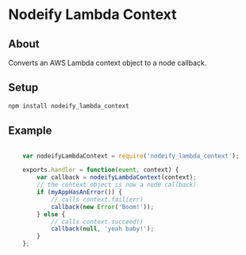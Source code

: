 Nodeify Lambda Context
====================

About
--------------
Converts an AWS Lambda context object to a node callback.

Setup
--------------

```sh
npm install nodeify_lambda_context
```

Example
--------------

```js

	var nodeifyLambdaContext = require('nodeify_lambda_context');

	exports.handler = function(event, context) {
		var callback = nodeifyLambdaContext(context);
		// the context object is now a node callback!
		if (myAppHasAnError()) {
			// calls context.fail(err)
			callback(new Error('Boom!'));
		} else {
			// calls context.succeed()
			callback(null, 'yeah baby!');
		}		
	};

```

